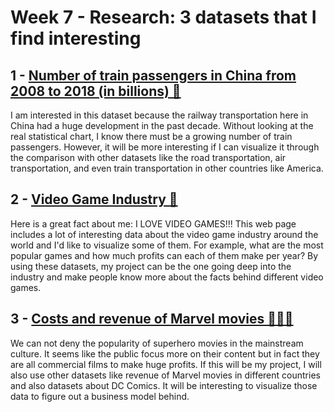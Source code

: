 # Week 7 - Research: 3 datasets that I find interesting

## 1 - [Number of train passengers in China from 2008 to 2018 (in billions) 🚄](https://www.statista.com/statistics/276054/number-of-train-passengers-in-china/)

I am interested in this dataset because the railway transportation here in China had a huge development in the past decade. Without looking at the real statistical chart, I know there must be a growing number of train passengers. However, it will be more interesting if I can visualize it through the comparison with other datasets like the road transportation, air transportation, and even train transportation in other countries like America.

## 2 - [Video Game Industry 🤩](https://www.statista.com/topics/868/video-games/)

Here is a great fact about me: I LOVE VIDEO GAMES!!! This web page includes a lot of interesting data about the video game industry around the world and I'd like to visualize some of them. For example, what are the most popular games and how much profits can each of them make per year? By using these datasets, my project can be the one going deep into the industry and make people know more about the facts behind different video games.

## 3 - [Costs and revenue of Marvel movies 🦸🏻‍♂️](https://www.statista.com/statistics/323886/marvel-comics-films-production-costs-box-office-revenue/)

We can not deny the popularity of superhero movies in the mainstream culture. It seems like the public focus more on their content but in fact they are all commercial films to make huge profits. If this will be my project, I will also use other datasets like revenue of Marvel movies in different countries and also datasets about DC Comics. It will be interesting to visualize those data to figure out a business model behind.
